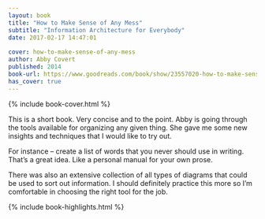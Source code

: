 ```yaml
---
layout: book
title: "How to Make Sense of Any Mess"
subtitle: "Information Architecture for Everybody"
date: 2017-02-17 14:47:01
 
cover: how-to-make-sense-of-any-mess
author: Abby Covert
published: 2014
book-url: https://www.goodreads.com/book/show/23557020-how-to-make-sense-of-any-mess
has_cover: true
---
```

{% include book-cover.html %}

This is a short book. Very concise and to the point. Abby is going through the tools available for organizing any given thing. She gave me some new insights and techniques that I would like to try out.

For instance – create a list of words that you never should use in writing. That’s a great idea. Like a personal manual for your own prose.

There was also an extensive collection of all types of diagrams that could be used to sort out information. I should definitely practice this more so I’m comfortable in choosing the right tool for the job.

{% include book-highlights.html %}
